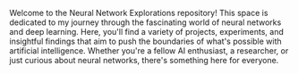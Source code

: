 Welcome to the Neural Network Explorations repository! This space is dedicated to my journey through the fascinating world of neural networks and deep learning. Here, you'll find a variety of projects, experiments, and insightful findings that aim to push the boundaries of what's possible with artificial intelligence. Whether you're a fellow AI enthusiast, a researcher, or just curious about neural networks, there's something here for everyone.
